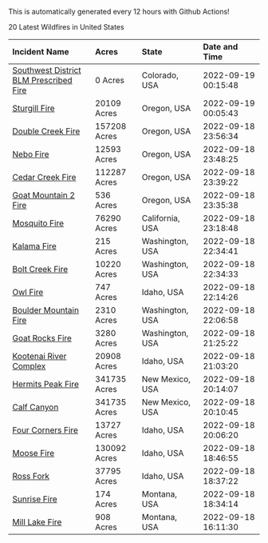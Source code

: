 This is automatically generated every 12 hours with Github Actions!

20 Latest Wildfires in United States

 | Incident Name | Acres | State | Date and Time |
|:---|:---|:---|:---|
| [Southwest District BLM Prescribed Fire ](https://inciweb.nwcg.gov/incident/7852/) | 0 Acres | Colorado, USA | 2022-09-19 00:15:48 |
| [Sturgill Fire](https://inciweb.nwcg.gov/incident/8364/) | 20109 Acres | Oregon, USA | 2022-09-19 00:05:43 |
| [Double Creek Fire](https://inciweb.nwcg.gov/incident/8366/) | 157208 Acres | Oregon, USA | 2022-09-18 23:56:34 |
| [Nebo Fire](https://inciweb.nwcg.gov/incident/8363/) | 12593 Acres | Oregon, USA | 2022-09-18 23:48:25 |
| [Cedar Creek Fire](https://inciweb.nwcg.gov/incident/8307/) | 112287 Acres | Oregon, USA | 2022-09-18 23:39:22 |
| [Goat Mountain 2 Fire](https://inciweb.nwcg.gov/incident/8380/) | 536 Acres | Oregon, USA | 2022-09-18 23:35:38 |
| [Mosquito Fire](https://inciweb.nwcg.gov/incident/8398/) | 76290 Acres | California, USA | 2022-09-18 23:18:48 |
| [Kalama Fire](https://inciweb.nwcg.gov/incident/8420/) | 215 Acres | Washington, USA | 2022-09-18 22:34:41 |
| [Bolt Creek Fire](https://inciweb.nwcg.gov/incident/8417/) | 10220 Acres | Washington, USA | 2022-09-18 22:34:33 |
| [Owl Fire](https://inciweb.nwcg.gov/incident/8416/) | 747 Acres | Idaho, USA | 2022-09-18 22:14:26 |
| [Boulder Mountain Fire](https://inciweb.nwcg.gov/incident/8382/) | 2310 Acres | Washington, USA | 2022-09-18 22:06:58 |
| [Goat Rocks Fire](https://inciweb.nwcg.gov/incident/8415/) | 3280 Acres | Washington, USA | 2022-09-18 21:25:22 |
| [Kootenai River Complex ](https://inciweb.nwcg.gov/incident/8378/) | 20908 Acres | Idaho, USA | 2022-09-18 21:03:20 |
| [Hermits Peak Fire](https://inciweb.nwcg.gov/incident/8049/) | 341735 Acres | New Mexico, USA | 2022-09-18 20:14:07 |
| [Calf Canyon](https://inciweb.nwcg.gov/incident/8069/) | 341735 Acres | New Mexico, USA | 2022-09-18 20:10:45 |
| [Four Corners Fire](https://inciweb.nwcg.gov/incident/8331/) | 13727 Acres | Idaho, USA | 2022-09-18 20:06:20 |
| [Moose Fire](https://inciweb.nwcg.gov/incident/8249/) | 130092 Acres | Idaho, USA | 2022-09-18 18:46:55 |
| [Ross Fork](https://inciweb.nwcg.gov/incident/8375/) | 37795 Acres | Idaho, USA | 2022-09-18 18:37:22 |
| [Sunrise Fire](https://inciweb.nwcg.gov/incident/8422/) | 174 Acres | Montana, USA | 2022-09-18 18:34:14 |
| [Mill Lake Fire](https://inciweb.nwcg.gov/incident/8392/) | 908 Acres | Montana, USA | 2022-09-18 16:11:30 |
